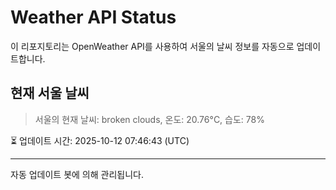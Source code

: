 
# Weather API Status

이 리포지토리는 OpenWeather API를 사용하여 서울의 날씨 정보를 자동으로 업데이트합니다.

## 현재 서울 날씨
> 서울의 현재 날씨: broken clouds, 온도: 20.76°C, 습도: 78%

⏳ 업데이트 시간: 2025-10-12 07:46:43 (UTC)

---
자동 업데이트 봇에 의해 관리됩니다.
